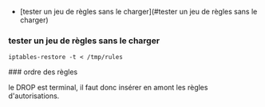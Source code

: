* [tester un jeu de règles sans le charger](#tester un jeu de règles sans le charger)

### tester un jeu de règles sans le charger

`iptables-restore -t < /tmp/rules`

### ordre des règles

le DROP est terminal, il faut donc insérer en amont les règles d'autorisations.




